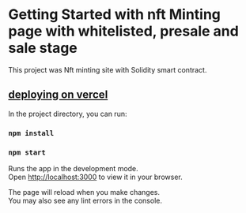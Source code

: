 # Getting Started with nft Minting page with whitelisted, presale and sale stage

This project was Nft minting site with Solidity smart contract.

## [deploying on vercel](nft-space-frontend-3qwo4fzh5-leopico.vercel.app)

In the project directory, you can run:

### `npm install`

### `npm start`

Runs the app in the development mode.\
Open [http://localhost:3000](http://localhost:3000) to view it in your browser.

The page will reload when you make changes.\
You may also see any lint errors in the console.


